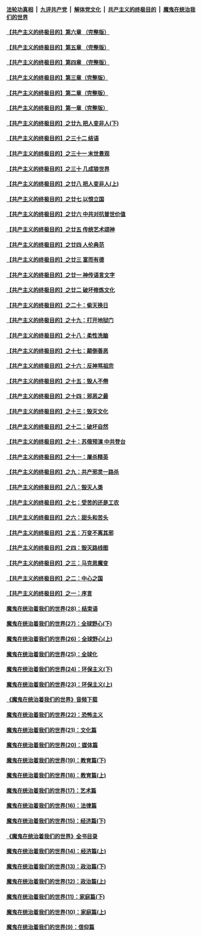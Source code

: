 ####  [法轮功真相](../../../../basic/blob/master/README.md?t=10280822) &nbsp;|&nbsp; [九评共产党](../../../../9ping.md/blob/master/README.md?t=10280822) &nbsp;|&nbsp; [解体党文化](../../../../jtdwh.md/blob/master/README.md?t=10280822)  &nbsp;|&nbsp; [共产主义的终极目的](../../../../gczydzjmd.md/blob/master/README.md?t=10280822) &nbsp;|&nbsp; [魔鬼在统治我们的世界](../../../../mgztzwmdsj.md/blob/master/README.md?t=10280822) 

#### [【共产主义的终极目的】第六章 （完整版）](../pages/nsc422/n11428913.md?t=10280822) 

#### [【共产主义的终极目的】第五章 （完整版）](../pages/nsc422/n11428912.md?t=10280822) 

#### [【共产主义的终极目的】第四章 （完整版）](../pages/nsc422/n11428907.md?t=10280822) 

#### [【共产主义的终极目的】第三章（完整版）](../pages/nsc422/n11428848.md?t=10280822) 

#### [【共产主义的终极目的】第二章（完整版）](../pages/nsc422/n11428831.md?t=10280822) 

#### [【共产主义的终极目的】第一章（完整版）](../pages/nsc422/n11417651.md?t=10280822) 

#### [【共产主义的终极目的】之廿九 把人变非人(下)](../pages/nsc422/n11344140.md?t=10280822) 

#### [【共产主义的终极目的】之三十二 结语](../pages/nsc422/n11360535.md?t=10280822) 

#### [【共产主义的终极目的】之三十一 末世景观](../pages/nsc422/n11351129.md?t=10280822) 

#### [【共产主义的终极目的】之三十 几成狼世界](../pages/nsc422/n11348280.md?t=10280822) 

#### [【共产主义的终极目的】之廿八 把人变非人(上)](../pages/nsc422/n11340492.md?t=10280822) 

#### [【共产主义的终极目的】之廿七 以恨立国](../pages/nsc422/n11336944.md?t=10280822) 

#### [【共产主义的终极目的】之廿六 中共对抗普世价值](../pages/nsc422/n11324785.md?t=10280822) 

#### [【共产主义的终极目的】之廿五 传统艺术颂神](../pages/nsc422/n11296396.md?t=10280822) 

#### [【共产主义的终极目的】之廿四 人伦典范](../pages/nsc422/n11296397.md?t=10280822) 

#### [【共产主义的终极目的】之廿三 富而有德](../pages/nsc422/n11283598.md?t=10280822) 

#### [【共产主义的终极目的】之廿一 神传语言文字](../pages/nsc422/n11263265.md?t=10280822) 

#### [【共产主义的终极目的】之廿二 破坏修炼文化](../pages/nsc422/n11245728.md?t=10280822) 

#### [【共产主义的终极目的】之二十：偷天换日](../pages/nsc422/n11238846.md?t=10280822) 

#### [【共产主义的终极目的】之十九：打开地狱门](../pages/nsc422/n11206376.md?t=10280822) 

#### [【共产主义的终极目的】之十八：柔性洗脑](../pages/nsc422/n11199994.md?t=10280822) 

#### [【共产主义的终极目的】之十七：颠倒善恶](../pages/nsc422/n11179782.md?t=10280822) 

#### [【共产主义的终极目的】之十六：反神骂祖宗](../pages/nsc422/n11166798.md?t=10280822) 

#### [【共产主义的终极目的】之十五：毁人不倦](../pages/nsc422/n11166792.md?t=10280822) 

#### [【共产主义的终极目的】之十四：邪恶之最](../pages/nsc422/n11150249.md?t=10280822) 

#### [【共产主义的终极目的】之十三：毁灭文化](../pages/nsc422/n11135227.md?t=10280822) 

#### [【共产主义的终极目的】之十二：破坏自然](../pages/nsc422/n11135214.md?t=10280822) 

#### [【共产主义的终极目的】之十：苏俄预演 中共登台](../pages/nsc422/n11118424.md?t=10280822) 

#### [【共产主义的终极目的】之十一：屠杀精英](../pages/nsc422/n11118442.md?t=10280822) 

#### [【共产主义的终极目的】之九：共产邪灵一路杀](../pages/nsc422/n11114139.md?t=10280822) 

#### [【共产主义的终极目的】之八：毁灭人类](../pages/nsc422/n11108503.md?t=10280822) 

#### [【共产主义的终极目的】之七：受苦的还是工农](../pages/nsc422/n11101809.md?t=10280822) 

#### [【共产主义的终极目的】之六：甜头和苦头](../pages/nsc422/n11096971.md?t=10280822) 

#### [【共产主义的终极目的】之五：万变不离其邪](../pages/nsc422/n11091285.md?t=10280822) 

#### [【共产主义的终极目的】之四：毁灭路线图](../pages/nsc422/n11086284.md?t=10280822) 

#### [【共产主义的终极目的】之三：马克思魔变](../pages/nsc422/n11061941.md?t=10280822) 

#### [【共产主义的终极目的】之二：中心之国](../pages/nsc422/n11047728.md?t=10280822) 

#### [【共产主义的终极目的】之一：序言](../pages/nsc422/n11086077.md?t=10280822) 

#### [魔鬼在统治着我们的世界(28)：结束语](../pages/nsc422/n10936246.md?t=10280822) 

#### [魔鬼在统治着我们的世界(27)：全球野心(下)](../pages/nsc422/n10928319.md?t=10280822) 

#### [魔鬼在统治着我们的世界(26)：全球野心(上)](../pages/nsc422/n10900318.md?t=10280822) 

#### [魔鬼在统治着我们的世界(25)：全球化](../pages/nsc422/n10788205.md?t=10280822) 

#### [魔鬼在统治着我们的世界(24)：环保主义(下)](../pages/nsc422/n10695307.md?t=10280822) 

#### [魔鬼在统治着我们的世界(23)：环保主义(上)](../pages/nsc422/n10688613.md?t=10280822) 

#### [《魔鬼在统治着我们的世界》音频下载](../pages/nsc422/n10635553.md?t=10280822) 

#### [魔鬼在统治着我们的世界(22)：恐怖主义](../pages/nsc422/n10614727.md?t=10280822) 

#### [魔鬼在统治着我们的世界(21)：文化篇](../pages/nsc422/n10597706.md?t=10280822) 

#### [魔鬼在统治着我们的世界(20)：媒体篇](../pages/nsc422/n10586579.md?t=10280822) 

#### [魔鬼在统治着我们的世界(19)：教育篇(下)](../pages/nsc422/n10564808.md?t=10280822) 

#### [魔鬼在统治着我们的世界(18)：教育篇(上)](../pages/nsc422/n10526970.md?t=10280822) 

#### [魔鬼在统治着我们的世界(17)：艺术篇](../pages/nsc422/n10499093.md?t=10280822) 

#### [魔鬼在统治着我们的世界(16)：法律篇](../pages/nsc422/n10485969.md?t=10280822) 

#### [魔鬼在统治着我们的世界(15)：经济篇(下)](../pages/nsc422/n10469975.md?t=10280822) 

#### [《魔鬼在统治着我们的世界》全书目录](../pages/nsc422/n10464261.md?t=10280822) 

#### [魔鬼在统治着我们的世界(14)：经济篇(上)](../pages/nsc422/n10457370.md?t=10280822) 

#### [魔鬼在统治着我们的世界(13)：政治篇(下)](../pages/nsc422/n10448270.md?t=10280822) 

#### [魔鬼在统治着我们的世界(12)：政治篇(上)](../pages/nsc422/n10444576.md?t=10280822) 

#### [魔鬼在统治着我们的世界(11)：家庭篇(下)](../pages/nsc422/n10440961.md?t=10280822) 

#### [魔鬼在统治着我们的世界(10)：家庭篇(上)](../pages/nsc422/n10435448.md?t=10280822) 

#### [魔鬼在统治着我们的世界(9)：信仰篇](../pages/nsc422/n10432159.md?t=10280822) 

